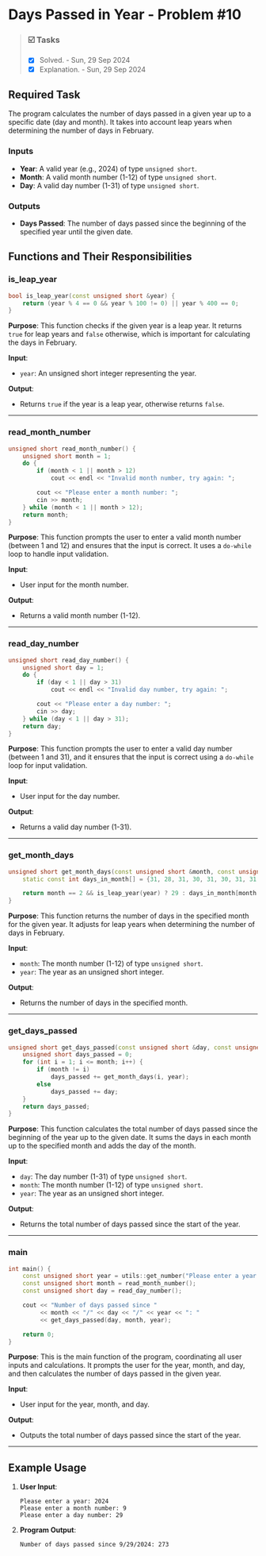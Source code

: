 # Days Passed in Year - Problem #10

> ### ☑️ Tasks
> - [x] Solved. - Sun, 29 Sep 2024
> - [x] Explanation. - Sun, 29 Sep 2024

## Required Task

The program calculates the number of days passed in a given year up to a specific date (day and month). It takes into account leap years when determining the number of days in February.

### Inputs
- **Year**: A valid year (e.g., 2024) of type `unsigned short`.
- **Month**: A valid month number (1-12) of type `unsigned short`.
- **Day**: A valid day number (1-31) of type `unsigned short`.

### Outputs
- **Days Passed**: The number of days passed since the beginning of the specified year until the given date.

## Functions and Their Responsibilities

### is_leap_year
```cpp
bool is_leap_year(const unsigned short &year) {
    return (year % 4 == 0 && year % 100 != 0) || year % 400 == 0;
}
```
**Purpose**: This function checks if the given year is a leap year. It returns `true` for leap years and `false` otherwise, which is important for calculating the days in February.

**Input**:
- `year`: An unsigned short integer representing the year.

**Output**:
- Returns `true` if the year is a leap year, otherwise returns `false`.

---

### read_month_number
```cpp
unsigned short read_month_number() {
    unsigned short month = 1;
    do {
        if (month < 1 || month > 12)
            cout << endl << "Invalid month number, try again: ";

        cout << "Please enter a month number: ";
        cin >> month;
    } while (month < 1 || month > 12);
    return month;
}
```
**Purpose**: This function prompts the user to enter a valid month number (between 1 and 12) and ensures that the input is correct. It uses a `do-while` loop to handle input validation.

**Input**:
- User input for the month number.

**Output**:
- Returns a valid month number (1-12).

---

### read_day_number
```cpp
unsigned short read_day_number() {
    unsigned short day = 1;
    do {
        if (day < 1 || day > 31)
            cout << endl << "Invalid day number, try again: ";

        cout << "Please enter a day number: ";
        cin >> day;
    } while (day < 1 || day > 31);
    return day;
}
```
**Purpose**: This function prompts the user to enter a valid day number (between 1 and 31), and it ensures that the input is correct using a `do-while` loop for input validation.

**Input**:
- User input for the day number.

**Output**:
- Returns a valid day number (1-31).

---

### get_month_days
```cpp
unsigned short get_month_days(const unsigned short &month, const unsigned short &year) {
    static const int days_in_month[] = {31, 28, 31, 30, 31, 30, 31, 31, 30, 31, 30, 31};

    return month == 2 && is_leap_year(year) ? 29 : days_in_month[month - 1];
}
```
**Purpose**: This function returns the number of days in the specified month for the given year. It adjusts for leap years when determining the number of days in February.

**Input**:
- `month`: The month number (1-12) of type `unsigned short`.
- `year`: The year as an unsigned short integer.

**Output**:
- Returns the number of days in the specified month.

---

### get_days_passed
```cpp
unsigned short get_days_passed(const unsigned short &day, const unsigned short &month, const unsigned short &year) {
    unsigned short days_passed = 0;
    for (int i = 1; i <= month; i++) {
        if (month != i)
            days_passed += get_month_days(i, year);
        else
            days_passed += day;
    }
    return days_passed;
}
```
**Purpose**: This function calculates the total number of days passed since the beginning of the year up to the given date. It sums the days in each month up to the specified month and adds the day of the month.

**Input**:
- `day`: The day number (1-31) of type `unsigned short`.
- `month`: The month number (1-12) of type `unsigned short`.
- `year`: The year as an unsigned short integer.

**Output**:
- Returns the total number of days passed since the start of the year.

---

### main
```cpp
int main() {
    const unsigned short year = utils::get_number("Please enter a year: ");
    const unsigned short month = read_month_number();
    const unsigned short day = read_day_number();

    cout << "Number of days passed since "
         << month << "/" << day << "/" << year << ": "
         << get_days_passed(day, month, year);

    return 0;
}
```
**Purpose**: This is the main function of the program, coordinating all user inputs and calculations. It prompts the user for the year, month, and day, and then calculates the number of days passed in the given year.

**Input**:
- User input for the year, month, and day.

**Output**:
- Outputs the total number of days passed since the start of the year.

---

## Example Usage

1. **User Input**:
   ```
   Please enter a year: 2024
   Please enter a month number: 9
   Please enter a day number: 29
   ```

2. **Program Output**:
   ```
   Number of days passed since 9/29/2024: 273
   ```